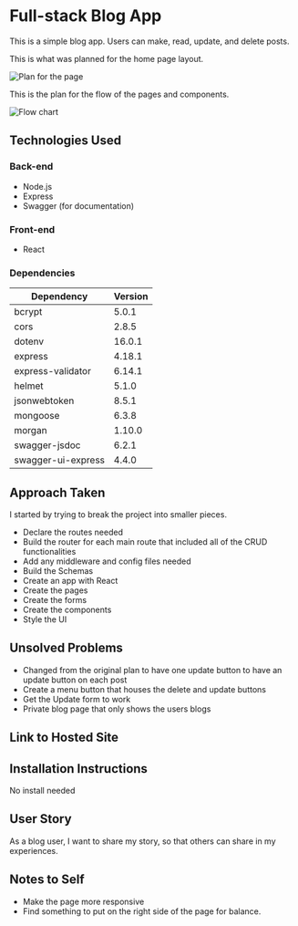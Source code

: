# Full-stack Blog App

This is a simple blog app. Users can make, read, update, and delete posts.

This is what was planned for the home page layout.

![Plan for the page](./src/components/img/home-page-wireframe.jpg)

This is the plan for the flow of the pages and components.

![Flow chart](./src/components/img/flow-chart.jpg)

## Technologies Used

### Back-end

- Node.js
- Express
- Swagger (for documentation)

### Front-end

- React

### Dependencies

| Dependency         | Version |
| ------------------ | ------- |
| bcrypt             | 5.0.1   |
| cors               | 2.8.5   |
| dotenv             | 16.0.1  |
| express            | 4.18.1  |
| express-validator  | 6.14.1  |
| helmet             | 5.1.0   |
| jsonwebtoken       | 8.5.1   |
| mongoose           | 6.3.8   |
| morgan             | 1.10.0  |
| swagger-jsdoc      | 6.2.1   |
| swagger-ui-express | 4.4.0   |

## Approach Taken

I started by trying to break the project into smaller pieces.

- Declare the routes needed
- Build the router for each main route that included all of the CRUD functionalities
- Add any middleware and config files needed
- Build the Schemas
- Create an app with React
- Create the pages
- Create the forms
- Create the components
- Style the UI

## Unsolved Problems

- Changed from the original plan to have one update button to have an update button on each post
- Create a menu button that houses the delete and update buttons
- Get the Update form to work
- Private blog page that only shows the users blogs

## Link to Hosted Site

## Installation Instructions

No install needed

## User Story

As a blog user, I want to share my story, so that others can share in my experiences.

## Notes to Self

- Make the page more responsive
- Find something to put on the right side of the page for balance.
